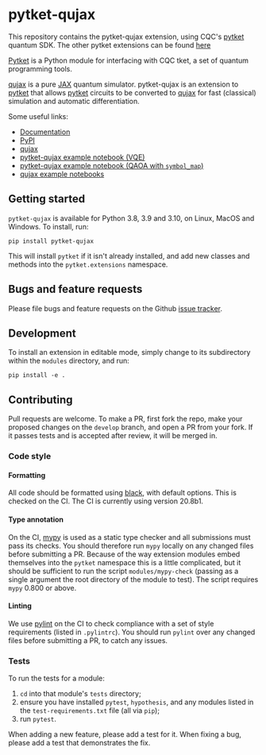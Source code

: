 # pytket-qujax

This repository contains the pytket-qujax extension, using CQC's
[pytket](https://cqcl.github.io/tket/pytket/api/index.html) quantum SDK.
The other pytket extensions can be found [here](https://github.com/CQCL/pytket-extensions)

[Pytket](https://cqcl.github.io/tket/pytket/api/index.html) is a Python module for interfacing
with CQC tket, a set of quantum programming tools.

[qujax](https://github.com/CQCL/qujax) is a pure [JAX](https://github.com/google/jax)
quantum simulator. pytket-qujax is an extension to [pytket](https://cqcl.github.io/tket/pytket/api/index.html)
that allows [pytket](https://cqcl.github.io/tket/pytket/api/index.html) circuits to
be converted to [qujax](https://github.com/CQCL/qujax) for fast (classical) simulation and automatic differentiation.


Some useful links:
- [Documentation](https://cqcl.github.io/pytket-qujax/api/index.html)
- [PyPI](https://pypi.org/project/pytket-qujax/)
- [qujax](https://github.com/CQCL/qujax)
- [pytket-qujax example notebook (VQE)](https://github.com/CQCL/pytket/blob/main/examples/pytket-qujax_heisenberg_vqe.ipynb)
- [pytket-qujax example notebook (QAOA with `symbol_map`)](https://github.com/CQCL/pytket/blob/main/examples/pytket-qujax_qaoa.ipynb)
- [qujax example notebooks](https://github.com/CQCL/qujax/tree/main/examples)


## Getting started

`pytket-qujax` is available for Python 3.8, 3.9 and 3.10, on Linux, MacOS
and Windows. To install, run:

```pip install pytket-qujax```

This will install `pytket` if it isn't already installed, and add new classes
and methods into the `pytket.extensions` namespace.

## Bugs and feature requests

Please file bugs and feature requests on the Github
[issue tracker](https://github.com/CQCL/pytket-qujax/issues).

## Development

To install an extension in editable mode, simply change to its subdirectory
within the `modules` directory, and run:

```shell
pip install -e .
```

## Contributing

Pull requests are welcome. To make a PR, first fork the repo, make your proposed
changes on the `develop` branch, and open a PR from your fork. If it passes
tests and is accepted after review, it will be merged in.

### Code style

#### Formatting

All code should be formatted using
[black](https://black.readthedocs.io/en/stable/), with default options. This is
checked on the CI. The CI is currently using version 20.8b1.

#### Type annotation

On the CI, [mypy](https://mypy.readthedocs.io/en/stable/) is used as a static
type checker and all submissions must pass its checks. You should therefore run
`mypy` locally on any changed files before submitting a PR. Because of the way
extension modules embed themselves into the `pytket` namespace this is a little
complicated, but it should be sufficient to run the script `modules/mypy-check`
(passing as a single argument the root directory of the module to test). The
script requires `mypy` 0.800 or above.

#### Linting

We use [pylint](https://pypi.org/project/pylint/) on the CI to check compliance
with a set of style requirements (listed in `.pylintrc`). You should run
`pylint` over any changed files before submitting a PR, to catch any issues.

### Tests

To run the tests for a module:

1. `cd` into that module's `tests` directory;
2. ensure you have installed `pytest`, `hypothesis`, and any modules listed in
the `test-requirements.txt` file (all via `pip`);
3. run `pytest`.

When adding a new feature, please add a test for it. When fixing a bug, please
add a test that demonstrates the fix.
